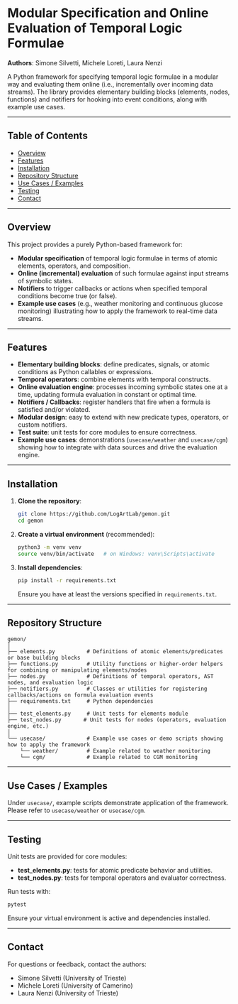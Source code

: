 # Modular Specification and Online Evaluation of Temporal Logic Formulae

**Authors**: Simone Silvetti, Michele Loreti, Laura Nenzi

A Python framework for specifying temporal logic formulae in a modular way and evaluating them online (i.e., incrementally over incoming data streams). The library provides elementary building blocks (elements, nodes, functions) and notifiers for hooking into event conditions, along with example use cases.

---

## Table of Contents

- [Overview](#overview)
- [Features](#features)
- [Installation](#installation)
- [Repository Structure](#repository-structure)
- [Use Cases / Examples](#use-cases--examples)
- [Testing](#testing)
- [Contact](#contact)

---

## Overview

This project provides a purely Python-based framework for:
- **Modular specification** of temporal logic formulae in terms of atomic elements, operators, and composition.
- **Online (incremental) evaluation** of such formulae against input streams of symbolic states.
- **Notifiers** to trigger callbacks or actions when specified temporal conditions become true (or false).
- **Example use cases** (e.g., weather monitoring and continuous glucose monitoring) illustrating how to apply the framework to real-time data streams.

---

## Features

- **Elementary building blocks**: define predicates, signals, or atomic conditions as Python callables or expressions.
- **Temporal operators**: combine elements with temporal constructs.
- **Online evaluation engine**: processes incoming symbolic states one at a time, updating formula evaluation in constant or optimal time.
- **Notifiers / Callbacks**: register handlers that fire when a formula is satisfied and/or violated.
- **Modular design**: easy to extend with new predicate types, operators, or custom notifiers.
- **Test suite**: unit tests for core modules to ensure correctness.
- **Example use cases**: demonstrations (`usecase/weather` and `usecase/cgm`) showing how to integrate with data sources and drive the evaluation engine.

---

## Installation

1. **Clone the repository**:
   ```bash
   git clone https://github.com/LogArtLab/gemon.git
   cd gemon
   ```
2. **Create a virtual environment** (recommended):
   ```bash
   python3 -m venv venv
   source venv/bin/activate   # on Windows: venv\Scripts\activate
   ```
3. **Install dependencies**:
   ```bash
   pip install -r requirements.txt
   ```
   Ensure you have at least the versions specified in `requirements.txt`.

---

## Repository Structure

```
gemon/
│
├── elements.py          # Definitions of atomic elements/predicates or base building blocks
├── functions.py         # Utility functions or higher-order helpers for combining or manipulating elements/nodes
├── nodes.py             # Definitions of temporal operators, AST nodes, and evaluation logic
├── notifiers.py         # Classes or utilities for registering callbacks/actions on formula evaluation events
├── requirements.txt     # Python dependencies
│
├── test_elements.py     # Unit tests for elements module
├── test_nodes.py       # Unit tests for nodes (operators, evaluation engine, etc.)
│
└── usecase/             # Example use cases or demo scripts showing how to apply the framework
    └── weather/         # Example related to weather monitoring
    └── cgm/             # Example related to CGM monitoring
```
---
## Use Cases / Examples

Under `usecase/`, example scripts demonstrate application of the framework. Please refer to `usecase/weather` or `usecase/cgm`.

---

## Testing

Unit tests are provided for core modules:
- **test_elements.py**: tests for atomic predicate behavior and utilities.
- **test_nodes.py**: tests for temporal operators and evaluator correctness.

Run tests with:
```bash
pytest
```
Ensure your virtual environment is active and dependencies installed.

---

## Contact

For questions or feedback, contact the authors:
- Simone Silvetti (University of Trieste)
- Michele Loreti (University of Camerino)
- Laura Nenzi (University of Trieste)
